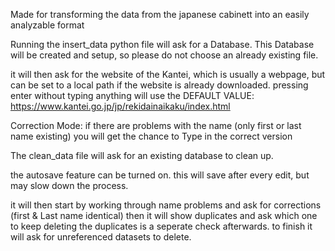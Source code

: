 Made for transforming the data from the japanese cabinett into an easily analyzable format

Running the insert_data python file will ask for a Database.
This Database will be created and setup, so please do not choose an already existing file.

it will then ask for the website of the Kantei, which is usually a webpage, but can be set to a local path if the website is already downloaded.
pressing enter without typing anything will use the DEFAULT VALUE: https://www.kantei.go.jp/jp/rekidainaikaku/index.html

Correction Mode:
    if there are problems with the name (only first or last name existing) you will get the chance to Type in the correct version

The clean_data file will ask for an existing database to clean up.

the autosave feature can be turned on. this will save after every edit, but may slow down the process.

it will then start by working through name problems and ask for corrections (first & Last name identical)
then it will show duplicates and ask which one to keep
deleting the duplicates is a seperate check afterwards.
to finish it will ask for unreferenced datasets to delete.
